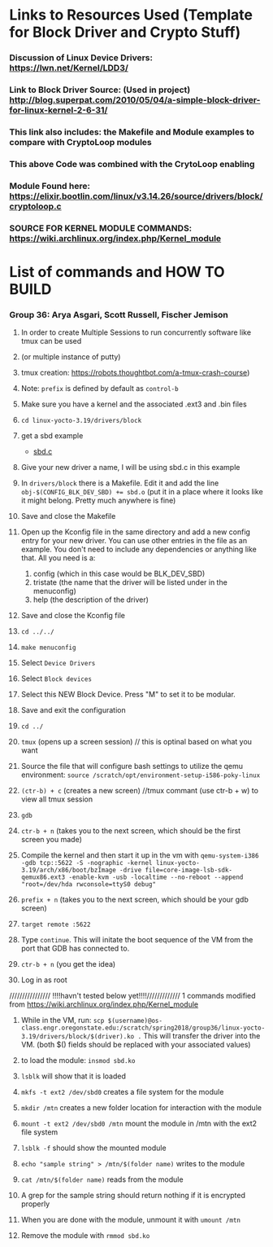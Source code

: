 # Links to Resources Used (Template for Block Driver and Crypto Stuff)
### Discussion of Linux Device Drivers: https://lwn.net/Kernel/LDD3/
### Link to Block Driver Source: (Used in project) http://blog.superpat.com/2010/05/04/a-simple-block-driver-for-linux-kernel-2-6-31/
### This link also includes: the Makefile and Module examples to compare with CryptoLoop modules
### This above Code was combined with the CrytoLoop enabling 
### Module Found here: https://elixir.bootlin.com/linux/v3.14.26/source/drivers/block/cryptoloop.c
### SOURCE FOR KERNEL MODULE COMMANDS: https://wiki.archlinux.org/index.php/Kernel_module


# List of commands and HOW TO BUILD
### Group 36: Arya Asgari, Scott Russell, Fischer Jemison
1. In order to create Multiple Sessions to run concurrently software like tmux can be used 
1. (or multiple instance of putty)
1. tmux creation:  https://robots.thoughtbot.com/a-tmux-crash-course)
1. Note: `prefix` is defined by default as `control-b`

1. Make sure you have a kernel and the associated .ext3 and .bin files
1. `cd linux-yocto-3.19/drivers/block`
1. get a sbd example
    * [sbd.c](http://blog.superpat.com/2010/05/04/a-simple-block-driver-for-linux-kernel-2-6-31/)
1. Give your new driver a name, I will be using sbd.c in this example
1. In `drivers/block` there is a Makefile. Edit it and
        add the line `obj-$(CONFIG_BLK_DEV_SBD) += sbd.o`
        (put it in a place where it looks like it might belong.
        Pretty much anywhere is fine)
1. Save and close the Makefile
1. Open up the Kconfig file in the same directory and add a new config entry for your new driver.
    You can use other entries in the file as an example. You don't need to include any dependencies
    or anything like that. All you need is a:
    1. config (which in this case would be BLK_DEV_SBD)
    1. tristate (the name that the driver will be listed under in the menuconfig)
    1. help (the description of the driver)
1. Save and close the Kconfig file
1. `cd ../../`
1. `make menuconfig`
1. Select `Device Drivers`
1. Select `Block devices`
1. Select this NEW Block Device. Press "M" to set it to be modular.
1. Save and exit the configuration
1. `cd ../`
1. `tmux` (opens up a screen session) // this is optinal based on what you want
1.  Source the file that will configure bash settings to utilize the qemu environment: `source /scratch/opt/environment-setup-i586-poky-linux`
1. `(ctr-b) + c` (creates a new screen) //tmux commant (use ctr-b + w) to view all tmux session
1. `gdb`
1. `ctr-b + n` (takes you to the next screen, which should be the first screen you made)
1. Compile the kernel and then start it up in the vm with `qemu-system-i386 -gdb tcp::5622 -S -nographic -kernel linux-yocto-3.19/arch/x86/boot/bzImage -drive file=core-image-lsb-sdk-qemux86.ext3 -enable-kvm -usb -localtime --no-reboot --append "root=/dev/hda rwconsole=ttyS0 debug"`
1. `prefix + n` (takes you to the next screen, which should be your gdb screen)
1. `target remote :5622`
1. 	Type `continue`. This will initate the boot sequence of the VM from the port that GDB has connected to.
1. `ctr-b + n` (you get the idea)
1. Log in as root


//////////////// !!!!havn't tested below yet!!!!/////////////
1 commands modified from https://wiki.archlinux.org/index.php/Kernel_module
1. While in the VM, run: `scp $(username)@os-class.engr.oregonstate.edu:/scratch/spring2018/group36/linux-yocto-3.19/drivers/block/$(driver).ko .` This will transfer the driver into the VM. (both $() fields should be replaced with your associated values)

1. to load the module: `insmod sbd.ko`
1. `lsblk` will show that it is loaded
1. `mkfs -t ext2 /dev/sbd0` creates a file system for the module
1. `mkdir /mtn` creates a new folder location for interaction with the module
1. `mount -t ext2 /dev/sbd0 /mtn` mount the module in /mtn with the ext2 file system
1. `lsblk -f` should show the mounted module
1. `echo "sample string" > /mtn/$(folder name)` writes to the module
1. `cat /mtn/$(folder name)` reads from the module
1. A grep for the sample string should return nothing if it is encrypted properly
1. When you are done with the module, unmount it with `umount /mtn`
1. Remove the module with `rmmod sbd.ko`
